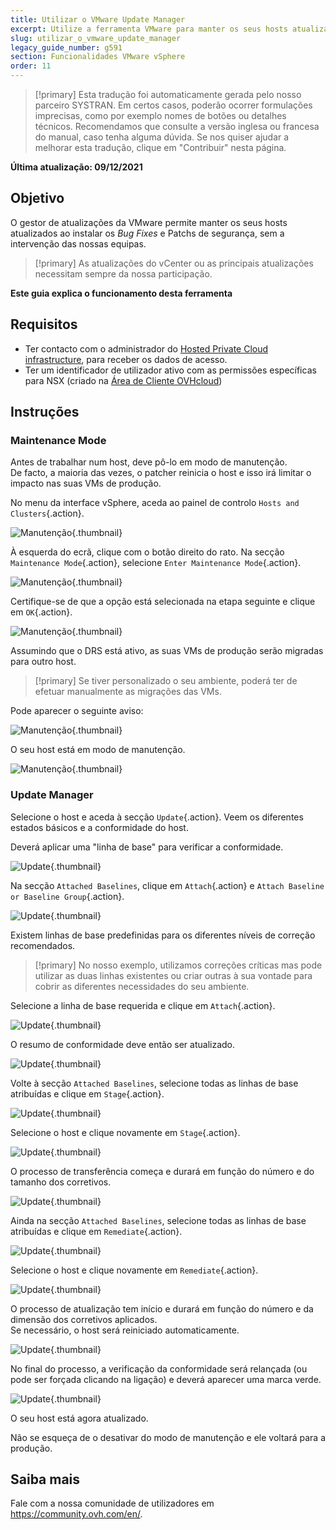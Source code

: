 ```yaml
---
title: Utilizar o VMware Update Manager
excerpt: Utilize a ferramenta VMware para manter os seus hosts atualizados
slug: utilizar_o_vmware_update_manager
legacy_guide_number: g591
section: Funcionalidades VMware vSphere
order: 11
---
```


> [!primary]
> Esta tradução foi automaticamente gerada pelo nosso parceiro SYSTRAN. Em certos casos, poderão ocorrer formulações imprecisas, como por exemplo nomes de botões ou detalhes técnicos. Recomendamos que consulte a versão inglesa ou francesa do manual, caso tenha alguma dúvida. Se nos quiser ajudar a melhorar esta tradução, clique em "Contribuir" nesta página.
>

**Última atualização: 09/12/2021**

## Objetivo

O gestor de atualizações da VMware permite manter os seus hosts atualizados ao instalar os *Bug Fixes* e Patchs de segurança, sem a intervenção das nossas equipas.     

> [!primary]
> As atualizações do vCenter ou as principais atualizações necessitam sempre da nossa participação.

**Este guia explica o funcionamento desta ferramenta**

## Requisitos

- Ter contacto com o administrador do [Hosted Private Cloud infrastructure](https://www.ovhcloud.com/pt/enterprise/products/hosted-private-cloud/), para receber os dados de acesso.
- Ter um identificador de utilizador ativo com as permissões específicas para NSX (criado na [Área de Cliente OVHcloud](https://www.ovh.com/auth/?action=gotomanager&from=https://www.ovh.pt/&ovhSubsidiary=pt))

## Instruções

### Maintenance Mode

Antes de trabalhar num host, deve pô-lo em modo de manutenção.    
De facto, a maioria das vezes, o patcher reinicia o host e isso irá limitar o impacto nas suas VMs de produção. 

No menu da interface vSphere, aceda ao painel de controlo `Hosts and Clusters`{.action}.

![Manutenção](images/en01menu.png){.thumbnail}

À esquerda do ecrã, clique com o botão direito do rato. Na secção `Maintenance Mode`{.action}, selecione `Enter Maintenance Mode`{.action}.

![Manutenção](images/en02maintenance.png){.thumbnail}

Certifique-se de que a opção está selecionada na etapa seguinte e clique em `OK`{.action}.

![Manutenção](images/en03enter.png){.thumbnail}

Assumindo que o DRS está ativo, as suas VMs de produção serão migradas para outro host.

> [!primary]
> Se tiver personalizado o seu ambiente, poderá ter de efetuar manualmente as migrações das VMs.
>

Pode aparecer o seguinte aviso:     

![Manutenção](images/en04warning.png){.thumbnail}

O seu host está em modo de manutenção.

![Manutenção](images/en05maintenanced.png){.thumbnail}

### Update Manager

Selecione o host e aceda à secção `Update`{.action}.
Veem os diferentes estados básicos e a conformidade do host.     

Deverá aplicar uma "linha de base" para verificar a conformidade.

![Update](images/en06summary.png){.thumbnail}

Na secção `Attached Baselines`, clique em `Attach`{.action} e `Attach Baseline or Baseline Group`{.action}.

![Update](images/en07attach.png){.thumbnail}

Existem linhas de base predefinidas para os diferentes níveis de correção recomendados.

> [!primary]
> No nosso exemplo, utilizamos correções críticas mas pode utilizar as duas linhas existentes ou criar outras à sua vontade para cobrir as diferentes necessidades do seu ambiente.
>

Selecione a linha de base requerida e clique em `Attach`{.action}.

![Update](images/en08define.png){.thumbnail}

O resumo de conformidade deve então ser atualizado.     

![Update](images/en09noncompliant.png){.thumbnail}

Volte à secção `Attached Baselines`, selecione todas as linhas de base atribuídas e clique em `Stage`{.action}.

![Update](images/en10bisstage.png){.thumbnail}

Selecione o host e clique novamente em `Stage`{.action}.

![Update](images/en10terstagea.png){.thumbnail}

O processo de transferência começa e durará em função do número e do tamanho dos corretivos.

![Update](images/en10terstage.png){.thumbnail}

Ainda na secção `Attached Baselines`, selecione todas as linhas de base atribuídas e clique em `Remediate`{.action}.

![Update](images/en10remediate.png){.thumbnail}

Selecione o host e clique novamente em `Remediate`{.action}.

![Update](images/en11remediate.png){.thumbnail}

O processo de atualização tem início e durará em função do número e da dimensão dos corretivos aplicados.<br>
Se necessário, o host será reiniciado automaticamente.

![Update](images/en12remediating.png){.thumbnail}

No final do processo, a verificação da conformidade será relançada (ou pode ser forçada clicando na ligação) e deverá aparecer uma marca verde.

![Update](images/en13compliant.png){.thumbnail}

O seu host está agora atualizado.    

Não se esqueça de o desativar do modo de manutenção e ele voltará para a produção.

## Saiba mais

Fale com a nossa comunidade de utilizadores em <https://community.ovh.com/en/>.
